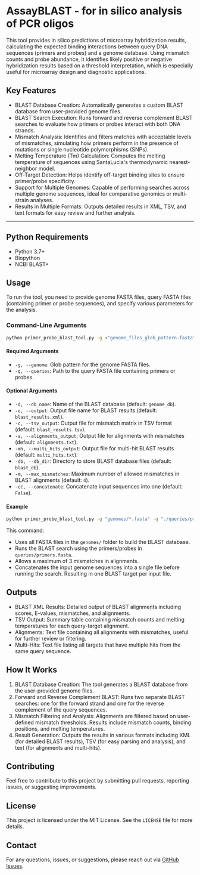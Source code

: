 # AssayBLAST - for in silico analysis of PCR oligos

This tool provides in silico predictions of microarray hybridization results, calculating the expected binding interactions between query DNA sequences (primers and probes) and a genome database. Using mismatch counts and probe abundance, it identifies likely positive or negative hybridization results based on a threshold interpretation, which is especially useful for microarray design and diagnostic applications.



## Key Features
- BLAST Database Creation: Automatically generates a custom BLAST database from user-provided genome files.
- BLAST Search Execution: Runs forward and reverse complement BLAST searches to evaluate how primers or probes interact with both DNA strands.
- Mismatch Analysis: Identifies and filters matches with acceptable levels of mismatches, simulating how primers perform in the presence of mutations or single nucleotide polymorphisms (SNPs).
- Melting Temperature (Tm) Calculation: Computes the melting temperature of sequences using SantaLucia's thermodynamic nearest-neighbor model.
- Off-Target Detection: Helps identify off-target binding sites to ensure primer/probe specificity.
- Support for Multiple Genomes: Capable of performing searches across multiple genome sequences, ideal for comparative genomics or multi-strain analyses.
- Results in Multiple Formats: Outputs detailed results in XML, TSV, and text formats for easy review and further analysis.

---

## Python Requirements
- Python 3.7+
- Biopython
- NCBI BLAST+

## Usage
To run the tool, you need to provide genome FASTA files, query FASTA files (containing primer or probe sequences), and specify various parameters for the analysis.

### Command-Line Arguments

```bash
python primer_probe_blast_tool.py -g <"genome_files_glob_pattern.fasta"> -q <query_file.fasta> [options]
```
#### Required Arguments
- `-g, --genome`: Glob pattern for the genome FASTA files.
- `-q, --queries`: Path to the query FASTA file containing primers or probes.

#### Optional Arguments
- `-d, --db_name`: Name of the BLAST database (default: `genome_db`).
- `-o, --output`: Output file name for BLAST results (default: `blast_results.xml`).
- `-c, --tsv_output`: Output file for mismatch matrix in TSV format (default: `blast_results.tsv`).
- `-a, --alignments_output`: Output file for alignments with mismatches (default: `alignments.txt`).
- `-mh, --multi_hits_output`: Output file for multi-hit BLAST results (default: `multi_hits.txt`).
- `-db, --db_dir`: Directory to store BLAST database files (default: `blast_db`).
- `-m, --max_mismatches`: Maximum number of allowed mismatches in BLAST alignments (default: `4`).
- `-cc, --concatenate`: Concatenate input sequences into one (default: `False`).


#### Example

```bash
python primer_probe_blast_tool.py -g "genomes/*.fasta" -q "./queries/primers.fasta" -m 3 --concatenate
```
This command:
- Uses all FASTA files in the `genomes/` folder to build the BLAST database.
- Runs the BLAST search using the primers/probes in `queries/primers.fasta`.
- Allows a maximum of 3 mismatches in alignments.
- Concatenates the input genome sequences into a single file before running the search. Resulting in one BLAST target per input file.

## Outputs
- BLAST XML Results: Detailed output of BLAST alignments including scores, E-values, mismatches, and alignments.
- TSV Output: Summary table containing mismatch counts and melting temperatures for each query-target alignment.
- Alignments: Text file containing all alignments with mismatches, useful for further review or filtering.
- Multi-Hits: Text file listing all targets that have multiple hits from the same query sequence.

## How It Works
1. BLAST Database Creation: The tool generates a BLAST database from the user-provided genome files.
2. Forward and Reverse Complement BLAST: Runs two separate BLAST searches: one for the forward strand and one for the reverse complement of the query sequences.
3. Mismatch Filtering and Analysis: Alignments are filtered based on user-defined mismatch thresholds. Results include mismatch counts, binding positions, and melting temperatures.
4. Result Generation: Outputs the results in various formats including XML (for detailed BLAST results), TSV (for easy parsing and analysis), and text (for alignments and multi-hits).

## Contributing
Feel free to contribute to this project by submitting pull requests, reporting issues, or suggesting improvements.

## License
This project is licensed under the MIT License. See the `LICENSE` file for more details.

## Contact
For any questions, issues, or suggestions, please reach out via [GitHub Issues](https://github.com/mcollatz/AssayBLAST/issues).



















